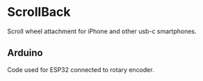 # ScrollBack

Scroll wheel attachment for iPhone and other usb-c smartphones.

## Arduino
Code used for ESP32 connected to rotary encoder.